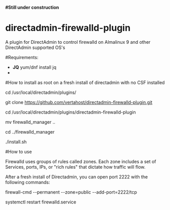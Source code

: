 **#Still under construction**

# directadmin-firewalld-plugin
A plugin for DirectAdmin to control firewalld on Almalinux 9 and other DirectAdmin supported OS's

#Requirements:
- **JQ**
    yum/dnf install jq
- 


#How to install as root on a fresh install of directadmin with no CSF installed

cd /usr/local/directadmin/plugins/

git clone https://github.com/vertahost/directadmin-firewalld-plugin.git

cd /usr/local/directadmin/plugins/directadmin-firewalld-plugin

mv firewalld_manager ..

cd ../firewalld_manager

./install.sh




#How to use

Firewalld uses groups of rules called zones. Each zone includes a set of Services, ports, IPs, or "rich rules" that dictate how traffic will flow.


After a fresh install of Directadmin, you can open port 2222 with the following commands:

firewall-cmd --permanent --zone=public --add-port=2222/tcp

systemctl restart firewalld.service
